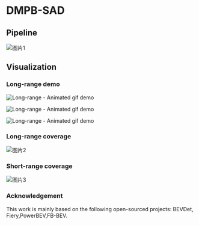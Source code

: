 # DMPB-SAD


## Pipeline
![图片1](https://github.com/user-attachments/assets/119ff8df-97b4-4526-85a0-c42be13f77b5)

## Visualization

### Long-range demo

![Long-range - Animated gif demo](https://github.com/pupu-chenyanyan/DMPB-SAD/blob/main/tinywow_01%2B03_73178796%20(1).gif)

![Long-range - Animated gif demo](https://github.com/pupu-chenyanyan/DMPB-SAD/blob/main/tinywow_02_73179789%20(1).gif)

![Long-range - Animated gif demo](https://github.com/pupu-chenyanyan/DMPB-SAD/blob/main/tinywow_04-2_73179564%20(1).gif)



### Long-range coverage
![图片2](https://github.com/user-attachments/assets/51fb6760-1425-4f0d-8324-46fe94de5f8a)




### Short-range coverage
![图片3](https://github.com/user-attachments/assets/62e01948-1fa3-4962-b928-a41713851071)



### Acknowledgement
This work is mainly based on the following open-sourced projects: BEVDet, Fiery,PowerBEV,FB-BEV.



